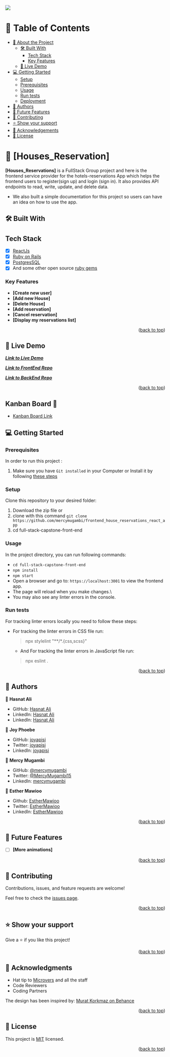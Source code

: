 <a name="readme-top"></a>
![](https://img.shields.io/badge/Microverse-blueviolet)
# 📗 Table of Contents

- [📖 About the Project](#about-project)
  - [🛠 Built With](#built-with)
    - [Tech Stack](#Tech_Stack)
    - [Key Features](#key-features)
  - [🚀 Live Demo](#live-demo)
- [💻 Getting Started](#getting-started)
  - [Setup](#setup)
  - [Prerequisites](#prerequisites)
  - [Usage](#usage)
  - [Run tests](#run-tests)
  - [Deployment](#triangular_flag_on_post-deployment)
- [👥 Authors](#authors)
- [🔭 Future Features](#future-features)
- [🤝 Contributing](#contributing)
- [⭐️ Show your support](#support)
- [🙏 Acknowledgements](#acknowledgements)
- [📝 License](#license)

<!-- PROJECT DESCRIPTION -->

# 📖 [Houses_Reservation] <a name="about-project"></a>

**[Houses_Reservations]**  is a FullStack Group project and here is the frontend service provider for the hotels-reservations App which helps the frontend users to register(sign up) and login (sign in). It also provides API endpoints to read, write, update, and delete data.

- We also built a simple documentation for this project so users can have an idea on how to use the app.

## 🛠 Built With <a name="built-with"></a>
## Tech Stack
- [x] [ReactJs](https://reactjs.org/)
- [x] [Ruby on Rails](https://rubyonrails.org/)
- [x] [PostgresSQL](https://www.postgresql.org/)
- [x] And some other open source [ruby gems](https://rubygems.org/)

<!-- Features -->

### Key Features <a name="key-features"></a>

- **[Create new user]**
- **[Add new House]**
- **[Delete House]**
- **[Add reservation]**
- **[Cancel reservation]**
- **[Display my reservations list]**


<p align="right">(<a href="#readme-top">back to top</a>)</p>

<!-- LIVE DEMO -->

## 🚀 Live Demo <a name="live-demo"></a>

***[Link to Live Demo](https://houses-reservation-frontend-git-dev-hasnatking1947-gmailcom.vercel.app/homepage)***

***[Link to FrontEnd Repo](https://github.com/hasnatali1947/Houses_reservation-frontend)***

***[Link to BackEnd Repo](https://github.com/hasnatali1947/houses_reservation_backend)***


<p align="right">(<a href="#readme-top">back to top</a>)</p>

## Kanban Board 📄

- [Kanban Board Link](https://github.com/mercymugambi/backend_house_reservations_rails_app/projects/1)

<!-- GETTING STARTED -->

## 💻 Getting Started <a name="getting-started"></a>

### Prerequisites

In order to run this project :

1. Make sure you have `Git installed` in your Computer or Install it by following [these steps](https://git-scm.com/book/en/v2/Getting-Started-Installing-Git)

### Setup

Clone this repository to your desired folder:

1. Download the zip file or 
2. clone with this command `git clone https://github.com/mercymugambi/frontend_house_reservations_react_app`
3. cd full-stack-capstone-front-end

### Usage

In the project directory, you can run following commands:</br>

- `cd full-stack-capstone-front-end`</br>
- `npm install`</br>
- `npm start`</br>
- Open a browser and go to: `https://localhost:3001` to view the frontend app.
- The page will reload when you make changes.\
- You may also see any linter errors in the console.

### Run tests

For tracking linter errors locally you need to follow these steps:

- For tracking the linter errors in CSS file run:
  > npx stylelint "**/*.{css,scss}"

  - And For tracking the linter errors in JavaScript file run:
  > npx eslint .

<p align="right">(<a href="#readme-top">back to top</a>)</p>

<!-- AUTHORS -->

## 👥 Authors <a name="authors"></a>

👤 **Hasnat Ali**

- GitHub: [Hasnat Ali](https://github.com/hasnatali1947)
- LinkedIn: [Hasnat Ali](https://www.linkedin.com/in/hasnattali/)
- LinkedIn: [Hasnat Ali](https://twitter.com/hasnatking1947)
  
👥 **Joy Phoebe**

- GitHub: [joyapisi](https://github.com/joyapisi)
- Twitter: [joyapisi](https://twitter.com/joyphoebe300)
- LinkedIn: [joyapisi](https://www.linkedin.com/in/joyapisi/)
  
👥 **Mercy Mugambi**

- GitHub: [@mercymugambi](https://github.com/mercymugambi)
- Twitter: [@MercyMugambi15](https://twitter.com/MercyMugambi15)
- LinkedIn: [mercymugambi](https://www.linkedin.com/in/mercymugambi)

👤 **Esther Mawioo**

- Github: [EstherMawioo](https://github.com/mumo-esther/mumo-esther)
- Twitter: [EstherMawioo](https://twitter.com/EstherMawioo)
- LinkedIn: [EstherMawioo](https://www.linkedin.com/in/esther-mawioo-58b636225/)
  
<p align="right">(<a href="#readme-top">back to top</a>)</p>

<!-- FUTURE FEATURES -->

## 🔭 Future Features <a name="future-features"></a>


- [ ] **[More animations]**


<p align="right">(<a href="#readme-top">back to top</a>)</p>

<!-- CONTRIBUTING -->

## 🤝 Contributing <a name="contributing"></a>

Contributions, issues, and feature requests are welcome!

Feel free to check the [issues page](https://github.com/mercymugambi/backend_house_reservations_rails_app/issues).

<p align="right">(<a href="#readme-top">back to top</a>)</p>

<!-- SUPPORT -->

## ⭐️ Show your support <a name="support"></a>

Give a ⭐️ if you like this project!

<p align="right">(<a href="#readme-top">back to top</a>)</p>

<!-- ACKNOWLEDGEMENTS -->

## 🙏 Acknowledgments <a name="acknowledgements"></a>

- Hat tip to [Microvers](https://www.microverse.org/)  and all the staff
- Code Reviewers
- Coding Partners

The design has been inspired by: [Murat Korkmaz on Behance](https://www.behance.net/muratk)


<p align="right">(<a href="#readme-top">back to top</a>)</p>


<!-- LICENSE -->

## 📝 License <a name="license"></a>

This project is [MIT](./LICENSE) licensed.

<p align="right">(<a href="#readme-top">back to top</a>)</p>
